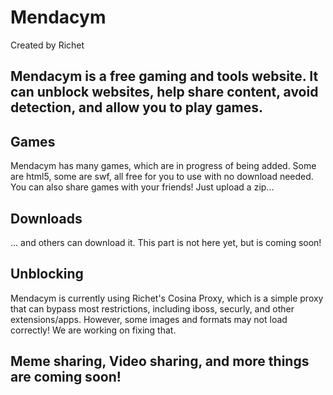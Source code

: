 # Mendacym
Created by Richet
## Mendacym is a free gaming and tools website. It can unblock websites, help share content, avoid detection, and allow you to play games.

## Games
Mendacym has many games, which are in progress of being added. Some are html5, some are swf, all free for you to use with no download needed. You can also share games with your friends! Just upload a zip...
## Downloads
... and others can download it. This part is not here yet, but is coming soon!
## Unblocking
Mendacym is currently using Richet's Cosina Proxy, which is a simple proxy that can bypass most restrictions, including iboss, securly, and other extensions/apps. However, some images and formats may not load correctly! We are working on fixing that.
## Meme sharing, Video sharing, and more things are coming soon!
